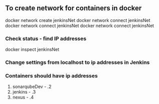 ## To create network for containers in docker
docker network create jenkinsNet
docker network connect jenkinsNet <container name for jenkins>
docker network connect jenkinsNet <container name for sonarqube>
docker network connect jenkinsNet <container name for nexus>

### Check status - find IP addresses
docker inspect jenkinsNet

### Change settings from localhost to ip addresses in Jenkins

### Containers should have ip addresses
1. sonarqubeDev - .2
2. jenkins      - .3
3. nexus        - .4
